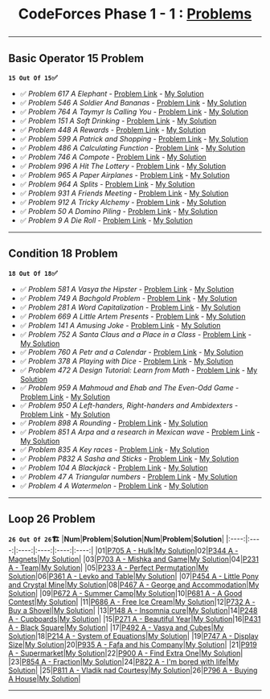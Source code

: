 # <p align="center">CodeForces Phase 1 - 1 : [Problems](https://github.com/cs-MohamedAyman/Problem-Solving-Training/tree/master/level-1/codeforces/phase-1-1)</p>
***

<!-- 
✅ *Problem * - [Problem Link]() - [My Solution]() 
🏗️
|PA|[]()|[My Solution]()|PB|[]()|[My Solution]()|
-->

## Basic Operator 15 Problem
**`15 Out Of 15`✅**
- ✅ *Problem 617 A Elephant* - [Problem Link](https://codeforces.com/problemset/problem/617/A) - [My Solution](https://github.com/GeorgeBeshay/ProblemSolving/blob/main/CF_Phase_1_1/BasicOperator/P617A_Elephant.java)
- ✅ *Problem 546 A Soldier And Bananas* - [Problem Link](https://codeforces.com/problemset/problem/546/A) - [My Solution](https://github.com/GeorgeBeshay/ProblemSolving/blob/main/CF_Phase_1_1/BasicOperator/P546A_SoldierAndBananas.java)
- ✅ *Problem 764 A Taymyr Is Calling You* - [Problem Link](https://codeforces.com/problemset/problem/764/A) - [My Solution](https://github.com/GeorgeBeshay/ProblemSolving/blob/main/CF_Phase_1_1/BasicOperator/P764A_TaymyrIsCallingYou.java)
- ✅ *Problem 151 A Soft Drinking* - [Problem Link](https://codeforces.com/contest/151/problem/A) - [My Solution](https://github.com/GeorgeBeshay/ProblemSolving/blob/main/CF_Phase_1_1/BasicOperator/P151A_SoftDrinking.java)
- ✅ *Problem 448 A Rewards* - [Problem Link](https://codeforces.com/problemset/problem/448/A) - [My Solution](https://github.com/GeorgeBeshay/ProblemSolving/blob/main/CF_Phase_1_1/BasicOperator/P448A_Rewards.py)
- ✅ *Problem 599 A Patrick and Shopping* - [Problem Link](https://codeforces.com/problemset/problem/599/A) - [My Solution](https://github.com/GeorgeBeshay/ProblemSolving/blob/main/CF_Phase_1_1/BasicOperator/P599A_PatrickAndShopping.py)
- ✅ *Problem 486 A Calculating Function* - [Problem Link](https://codeforces.com/problemset/problem/486/A) - [My Solution](https://github.com/GeorgeBeshay/ProblemSolving/blob/main/CF_Phase_1_1/BasicOperator/P486A_CalculatingFunction.py)
- ✅ *Problem 746 A Compote* - [Problem Link](https://codeforces.com/problemset/746/A) - [My Solution](https://github.com/GeorgeBeshay/ProblemSolving/blob/main/CF_Phase_1_1/BasicOperator/P746A_Compote.py)
- ✅ *Problem 996 A Hit The Lottery* - [Problem Link](https://codeforces.com/contest/996/problem/A) - [My Solution](https://github.com/GeorgeBeshay/ProblemSolving/blob/main/CF_Phase_1_1/BasicOperator/P996A_HitTheLottery.cpp)
- ✅ *Problem 965 A Paper Airplanes* - [Problem Link](https://codeforces.com/problemset/problem/965/A) - [My Solution](https://github.com/GeorgeBeshay/ProblemSolving/blob/main/CF_Phase_1_1/BasicOperator/P965A_PaperAirplanes.cpp)
- ✅ *Problem 964 A Splits* - [Problem Link](https://codeforces.com/problemset/problem/964/A) - [My Solution](https://github.com/GeorgeBeshay/ProblemSolving/blob/main/CF_Phase_1_1/BasicOperator/P964A_Splits.cpp)
- ✅ *Problem 931 A Friends Meeting* - [Problem Link](https://codeforces.com/problemset/problem/931/A) - [My Solution](https://github.com/GeorgeBeshay/ProblemSolving/blob/main/CF_Phase_1_1/BasicOperator/P931A_FriendsMeeting.cpp)
- ✅ *Problem 912 A Tricky Alchemy* - [Problem Link](https://codeforces.com/contest/912/problem/A) - [My Solution](https://github.com/GeorgeBeshay/ProblemSolving/blob/main/CF_Phase_1_1/BasicOperator/P912A_TrickyAlchemy.cpp)
- ✅ *Problem 50 A Domino Piling* - [Problem Link](https://codeforces.com/contest/50/problem/A) - [My Solution](https://github.com/GeorgeBeshay/ProblemSolving/blob/main/CF_Phase_1_1/BasicOperator/P50A_DominoPiling.cpp)
- ✅ *Problem 9 A Die Roll* - [Problem Link](https://codeforces.com/contest/9/problem/A) - [My Solution](https://github.com/GeorgeBeshay/ProblemSolving/blob/main/CF_Phase_1_1/BasicOperator/P9A_DieRoll.cpp)
***
## Condition 18 Problem
**`18 Out Of 18`✅**
- ✅ *Problem 581 A Vasya the Hipster* - [Problem Link](https://codeforces.com/problemset/problem/581/A) - [My Solution](https://github.com/GeorgeBeshay/ProblemSolving/blob/main/CF_Phase_1_1/Condition/P581A_VasyaTheHipster.cpp)
- ✅ *Problem 749 A Bachgold Problem* - [Problem Link](https://codeforces.com/contest/749/problem/A) - [My Solution](https://github.com/GeorgeBeshay/ProblemSolving/blob/main/CF_Phase_1_1/Condition/P749A_BachgoldProblem.cpp)
- ✅ *Problem 281 A Word Capitalization* - [Problem Link](https://codeforces.com/problemset/problem/281/A) - [My Solution](https://github.com/GeorgeBeshay/ProblemSolving/blob/main/CF_Phase_1_1/Condition/P281A_WordCapitalization.cpp)
- ✅ *Problem 669 A Little Artem Presents* - [Problem Link](https://codeforces.com/problemset/problem/669/A) - [My Solution](https://github.com/GeorgeBeshay/ProblemSolving/blob/main/CF_Phase_1_1/Condition/P669A_LittleArtemPresents.cpp)
- ✅ *Problem 141 A Amusing Joke* - [Problem Link](https://codeforces.com/problemset/problem/141/A) - [My Solution](https://github.com/GeorgeBeshay/ProblemSolving/blob/main/CF_Phase_1_1/Condition/P141A_AmusingJoke.cpp)
- ✅ *Problem 752 A Santa Claus and a Place in a Class* - [Problem Link](https://codeforces.com/problemset/problem/752/A) - [My Solution](https://github.com/GeorgeBeshay/ProblemSolving/blob/main/CF_Phase_1_1/Condition/P752A_SantaClausAndAPlaceInAClass.cpp)
- ✅ *Problem 760 A Petr and a Calendar* - [Problem Link](https://codeforces.com/problemset/problem/760/A) - [My Solution](https://github.com/GeorgeBeshay/ProblemSolving/blob/main/CF_Phase_1_1/Condition/P760A_PetrAndACalendar.cpp)
- ✅ *Problem 378 A Playing with Dice* - [Problem Link](https://codeforces.com/problemset/problem/378/A) - [My Solution](https://github.com/GeorgeBeshay/ProblemSolving/blob/main/CF_Phase_1_1/Condition/P378A_PlayingWithDice.cpp)
- ✅ *Problem 472 A Design Tutorial: Learn from Math* - [Problem Link](https://codeforces.com/problemset/problem/472/A) - [My Solution](https://github.com/GeorgeBeshay/ProblemSolving/blob/main/CF_Phase_1_1/Condition/P472A_DesignTutorialLearnFromMath.cpp)
- ✅ *Problem 959 A Mahmoud and Ehab and The Even-Odd Game* - [Problem Link](https://codeforces.com/contest/959/problem/A) - [My Solution](https://github.com/GeorgeBeshay/ProblemSolving/blob/main/CF_Phase_1_1/Condition/P959A_MahmoudAndEhabAndTheEvenOddGame.cpp)
- ✅ *Problem 950 A Left-handers, Right-handers and Ambidexters* - [Problem Link](https://codeforces.com/problemset/problem/950/A) - [My Solution](https://github.com/GeorgeBeshay/ProblemSolving/blob/main/CF_Phase_1_1/Condition/P950A_LeftHandersRightHandersAndAmbidexters.cpp)
- ✅ *Problem 898 A Rounding* - [Problem Link](https://codeforces.com/problemset/problem/898/A) - [My Solution](https://github.com/GeorgeBeshay/ProblemSolving/blob/main/CF_Phase_1_1/Condition/P898A_Rounding.cpp)
- ✅ *Problem 851 A Arpa and a research in Mexican wave* - [Problem Link](https://codeforces.com/problemset/problem/851/A) - [My Solution](https://github.com/GeorgeBeshay/ProblemSolving/blob/main/CF_Phase_1_1/Condition/P851A_ArpaAndAResearchInMexicanWave.cpp)
- ✅ *Problem 835 A Key races* - [Problem Link](https://codeforces.com/problemset/problem/835/A) - [My Solution](https://github.com/GeorgeBeshay/ProblemSolving/blob/main/CF_Phase_1_1/Condition/P835A_KeyRaces.cpp)
- ✅ *Problem P832 A Sasha and Sticks* - [Problem Link](https://codeforces.com/contest/832/problem/A) - [My Solution](https://github.com/GeorgeBeshay/ProblemSolving/blob/main/CF_Phase_1_1/Condition/P832A_SashaAndSticks.cpp)
- ✅ *Problem 104 A Blackjack* - [Problem Link](https://codeforces.com/problemset/problem/104/A) - [My Solution](https://github.com/GeorgeBeshay/ProblemSolving/blob/main/CF_Phase_1_1/Condition/P104A_Blackjack.cpp)
- ✅ *Problem 47 A Triangular numbers* - [Problem Link](https://codeforces.com/problemset/problem/47/A) - [My Solution](https://github.com/GeorgeBeshay/ProblemSolving/blob/main/CF_Phase_1_1/Condition/P47A_TriangularNumbers.cpp)
- ✅ *Problem 4 A Watermelon* - [Problem Link](https://codeforces.com/contest/4/problem/A) - [My Solution](https://github.com/GeorgeBeshay/ProblemSolving/blob/main/CF_Phase_1_1/Condition/P4A_Watermelon.cpp)
***
## Loop 26 Problem
**`26 Out Of 26`🏗️**
|**Num**|**Problem**|**Solution**|**Num**|**Problem**|**Solution**|
|:----:|:----:|:----:|:----:|:----:|:----:|
|01|[P705 A - Hulk](https://codeforces.com/problemset/problem/705/A)|[My Solution](https://github.com/GeorgeBeshay/ProblemSolving/blob/main/CF_Phase_1_1/Loop/P705A_Hulk.cpp)|02|[P344 A - Magnets](https://codeforces.com/problemset/problem/344/A)|[My Solution](https://github.com/GeorgeBeshay/ProblemSolving/blob/main/CF_Phase_1_1/Loop/P344A_Magnets.cpp)|
|03|[P703 A - Mishka and Game](https://codeforces.com/problemset/problem/703/A)|[My Solution](https://github.com/GeorgeBeshay/ProblemSolving/blob/main/CF_Phase_1_1/Loop/P703A_MishkaAndGame.cpp)|04|[P231 A - Team](https://codeforces.com/problemset/problem/231/A)|[My Solution](https://github.com/GeorgeBeshay/ProblemSolving/blob/main/CF_Phase_1_1/Loop/P231A_Team.cpp)|
|05|[P233 A - Perfect Permutation](https://codeforces.com/problemset/problem/233/A)|[My Solution](https://github.com/GeorgeBeshay/ProblemSolving/blob/main/CF_Phase_1_1/Loop/P233A_PerfectPermutation.cpp)|06|[P361 A - Levko and Table](https://codeforces.com/problemset/problem/361/A)|[My Solution](https://github.com/GeorgeBeshay/ProblemSolving/blob/main/CF_Phase_1_1/Loop/P361A_LevkoAndTable.cpp)|
|07|[P454 A - Little Pony and Crystal Mine](https://codeforces.com/problemset/problem/454/A)|[My Solution](https://github.com/GeorgeBeshay/ProblemSolving/blob/main/CF_Phase_1_1/Loop/P454A_LittlePonyAndCrystalMine.cpp)|08|[P467 A - George and Accommodation](https://codeforces.com/problemset/problem/467/A)|[My Solution](https://github.com/GeorgeBeshay/ProblemSolving/blob/main/CF_Phase_1_1/Loop/P467A_GeorgeAndAccommodation.cpp)|
|09|[P672 A - Summer Camp](https://codeforces.com/problemset/problem/672/A)|[My Solution](https://github.com/GeorgeBeshay/ProblemSolving/blob/main/CF_Phase_1_1/Loop/P672A_SummerCamp.cpp)|10|[P681 A - A Good Contest](https://codeforces.com/problemset/problem/681/A)|[My Solution](https://github.com/GeorgeBeshay/ProblemSolving/blob/main/CF_Phase_1_1/Loop/P681A_AGoodContest.cpp)|
|11|[P686 A - Free Ice Cream](https://codeforces.com/contest/686/problem/A)|[My Solution](https://github.com/GeorgeBeshay/ProblemSolving/blob/main/CF_Phase_1_1/Loop/P686A_FreeIceCream.cpp)|12|[P732 A - Buy a Shovel](https://codeforces.com/problemset/problem/732/A)|[My Solution](https://github.com/GeorgeBeshay/ProblemSolving/blob/main/CF_Phase_1_1/Loop/P732A_BuyAShovel.cpp)|
|13|[P148 A - Insomnia cure](https://codeforces.com/contest/148/problem/A)|[My Solution](https://github.com/GeorgeBeshay/ProblemSolving/blob/main/CF_Phase_1_1/Loop/P148A_InsomniaCure.cpp)|14|[P248 A - Cupboards](https://codeforces.com/contest/248/problem/A)|[My Solution](https://github.com/GeorgeBeshay/ProblemSolving/blob/main/CF_Phase_1_1/Loop/P248_Cupboards.cpp)|
|15|[P271 A - Beautiful Year](https://codeforces.com/problemset/problem/271/A)|[My Solution](https://github.com/GeorgeBeshay/ProblemSolving/blob/main/CF_Phase_1_1/Loop/P271A_BeatifulYear.cpp)|16|[P431 A - Black Square](https://codeforces.com/problemset/problem/431/A)|[My Solution](https://github.com/GeorgeBeshay/ProblemSolving/blob/main/CF_Phase_1_1/Loop/P431A_BlackSquare.cpp)|
|17|[P492 A - Vasya and Cubes](https://codeforces.com/problemset/problem/492/A)|[My Solution](https://github.com/GeorgeBeshay/ProblemSolving/blob/main/CF_Phase_1_1/Loop/P492A_VanyaAndCubes.cpp)|18|[P214 A - System of Equations](https://codeforces.com/contest/214/problem/A)|[My Solution](https://github.com/GeorgeBeshay/ProblemSolving/blob/main/CF_Phase_1_1/Loop/P214A_SystemOfEquations.cpp)|
|19|[P747 A - Display Size](https://codeforces.com/problemset/problem/747/A)|[My Solution](https://github.com/GeorgeBeshay/ProblemSolving/blob/main/CF_Phase_1_1/Loop/P747A_DisplaySize.cpp)|20|[P935 A - Fafa and his Company](https://codeforces.com/problemset/problem/935/A)|[My Solution](https://github.com/GeorgeBeshay/ProblemSolving/blob/main/CF_Phase_1_1/Loop/P935A_FafaAndHisCompany.cpp)|
|21|[P919 A - Supermarket](https://codeforces.com/problemset/problem/919/A)|[My Solution](https://github.com/GeorgeBeshay/ProblemSolving/blob/main/CF_Phase_1_1/Loop/P919A_SuperMarket.cpp)|22|[P900 A - Find Extra One](https://codeforces.com/problemset/problem/900/A)|[My Solution](https://github.com/GeorgeBeshay/ProblemSolving/blob/main/CF_Phase_1_1/Loop/P900A_FindExtraOne.cpp)|
|23|[P854 A - Fraction](https://codeforces.com/problemset/problem/854/A)|[My Solution](https://github.com/GeorgeBeshay/ProblemSolving/blob/main/CF_Phase_1_1/Loop/P854A_Fraction.cpp)|24|[P822 A - I'm bored with life](https://codeforces.com/problemset/problem/822/A)|[My Solution](https://github.com/GeorgeBeshay/ProblemSolving/blob/main/CF_Phase_1_1/Loop/P822A_I'mBoredWithLife.cpp)|
|25|[P811 A - Vladik nad Courtesy](https://codeforces.com/problemset/problem/811/A)|[My Solution](https://github.com/GeorgeBeshay/ProblemSolving/blob/main/CF_Phase_1_1/Loop/P811A_VladikAndCourtesy.cpp)|26|[P796 A - Buying A House](https://codeforces.com/contest/796/problem/A)|[My Solution](https://github.com/GeorgeBeshay/ProblemSolving/blob/main/CF_Phase_1_1/Loop/P796A_BuyingAHouse.cpp)|
***
